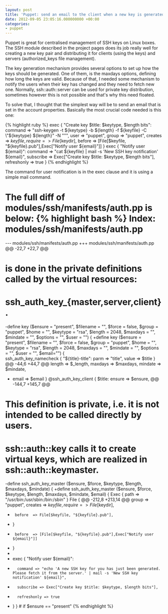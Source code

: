 ```yaml
---
layout: post
title: 'Puppet: send an email to the client when a new key is generated'
date: 2012-09-05 23:05:16.000000000 +00:00
categories:
- puppet
---
```

Puppet is great for centralised management of SSH keys on Linux boxes. The SSH module described in the project pages does its job really well for creating a new key pair and distributing it for clients (using the keys) and servers (authorized_keys file management).

The key generation mechanism provides several options to set up how the keys should be generated. One of them, is the maxdays options, defining how long the keys are valid. Because of that, I needed some mechanism to notify the users when their key has changed and they need to fetch new one. Normally, ssh::auth::server can be used for private key distribution, sometimes however this is not possible and that's why this need floated.

To solve that, I thought that the simplest way will be to send an email that is set in the account properties.
Basically the most crucial code needed is this one:

{% highlight ruby %}
   exec { "Create key $title: $keytype, $length bits":
      command => "ssh-keygen -t ${keytype} -b ${length} -f ${keyfile} -C \"${keytype} ${length}\" -N \"\"",
      user    => "puppet",
      group   => "puppet",
      creates => $keyfile,
      require => File[$keydir],
      before  => [File[$keyfile, "${keyfile}.pub"],Exec["Notify user ${email}"]]
    }
    exec { "Notify user ${email}":
        command => "cat ${keyfile} | mail -s 'New SSH key notification' ${email}",
        subscribe => Exec["Create key $title: $keytype, $length bits"],
        refreshonly => true
    }
{% endhighlight %}

The command for user notification is in the exec clause and it is using a simple mail command.

The full diff of modules/ssh/manifests/auth.pp is below:
{% highlight bash %}
Index: modules/ssh/manifests/auth.pp
===================================================================
--- modules/ssh/manifests/auth.pp
+++ modules/ssh/manifests/auth.pp
@@ -22,7 +22,7 @@
 # is done in the private definitions called by the virtual resources:
 # ssh_auth_key_{master,server,client}.                                
-define key ($ensure = "present", $filename = "", $force = false, $group = "puppet", $home = "", $keytype = "rsa", $length = 2048, $maxdays = "", $mindate = "", $options = "", $user = "") {
+define key ($ensure = "present", $filename = "", $force = false, $group = "puppet", $home = "", $keytype = "rsa", $length = 2048, $maxdays = "", $mindate = "", $options = "", $user = "", $email="") {                                                                                                                                                    
   ssh_auth_key_namecheck { "${title}-title": parm => "title", value => $title }
@@ -44,6 +44,7 @@
     length  => $_length,
     maxdays => $maxdays,
     mindate => $mindate,
+    email   => $email
   }
   @ssh_auth_key_client { $title:
     ensure   => $ensure,
@@ -144,7 +145,7 @@
 # This definition is private, i.e. it is not intended to be called directly by users.
 # ssh::auth::key calls it to create virtual keys, which are realized in ssh::auth::keymaster.
-define ssh_auth_key_master ($ensure, $force, $keytype, $length, $maxdays, $mindate) {
+define ssh_auth_key_master ($ensure, $force, $keytype, $length, $maxdays, $mindate, $email) {
   Exec { path => "/usr/bin:/usr/sbin:/bin:/sbin" }
   File {
@@ -212,8 +213,14 @@
       group   => "puppet",
       creates => $keyfile,
       require => File[$keydir],
-      before  => File[$keyfile, "${keyfile}.pub"],
-    }
+      before  => [File[$keyfile, "${keyfile}.pub"],Exec["Notify user ${email}"]]
+    }
+
+    exec { "Notify user ${email}":
+       command => "echo 'A new SSH key for you has just been generated. Please fetch it from the server.' | mail -s 'New SSH key notification' ${email}",
+       subscribe => Exec["Create key $title: $keytype, $length bits"],
+       refreshonly => true
+    }
   } # if $ensure  == "present"
{% endhighlight %}
